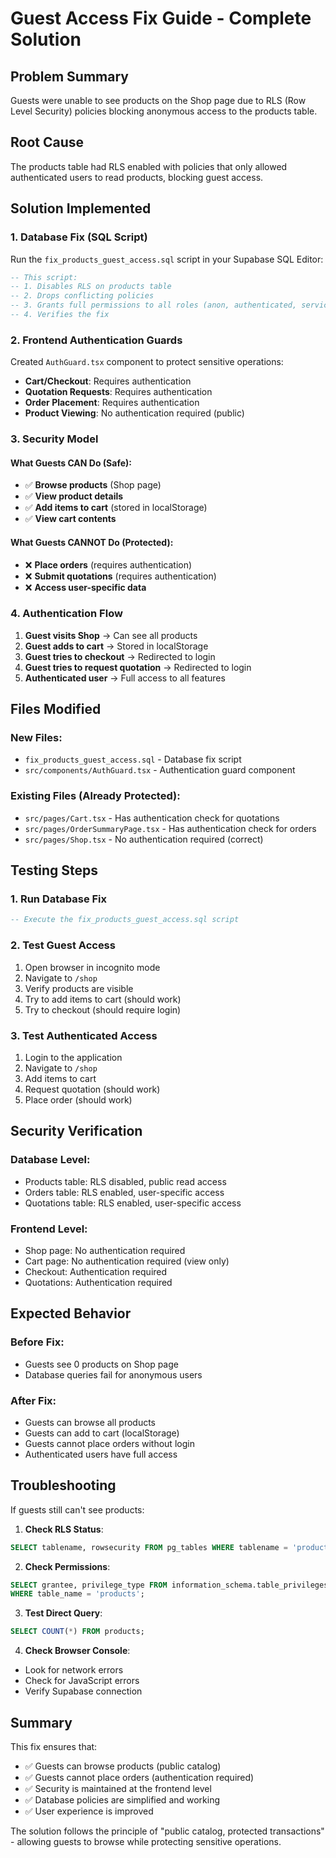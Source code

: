 # Guest Access Fix Guide - Complete Solution

## Problem Summary
Guests were unable to see products on the Shop page due to RLS (Row Level Security) policies blocking anonymous access to the products table.

## Root Cause
The products table had RLS enabled with policies that only allowed authenticated users to read products, blocking guest access.

## Solution Implemented

### 1. Database Fix (SQL Script)
Run the `fix_products_guest_access.sql` script in your Supabase SQL Editor:

```sql
-- This script:
-- 1. Disables RLS on products table
-- 2. Drops conflicting policies
-- 3. Grants full permissions to all roles (anon, authenticated, service_role)
-- 4. Verifies the fix
```

### 2. Frontend Authentication Guards
Created `AuthGuard.tsx` component to protect sensitive operations:

- **Cart/Checkout**: Requires authentication
- **Quotation Requests**: Requires authentication  
- **Order Placement**: Requires authentication
- **Product Viewing**: No authentication required (public)

### 3. Security Model

#### What Guests CAN Do (Safe):
- ✅ **Browse products** (Shop page)
- ✅ **View product details**
- ✅ **Add items to cart** (stored in localStorage)
- ✅ **View cart contents**

#### What Guests CANNOT Do (Protected):
- ❌ **Place orders** (requires authentication)
- ❌ **Submit quotations** (requires authentication)
- ❌ **Access user-specific data**

### 4. Authentication Flow

1. **Guest visits Shop** → Can see all products
2. **Guest adds to cart** → Stored in localStorage
3. **Guest tries to checkout** → Redirected to login
4. **Guest tries to request quotation** → Redirected to login
5. **Authenticated user** → Full access to all features

## Files Modified

### New Files:
- `fix_products_guest_access.sql` - Database fix script
- `src/components/AuthGuard.tsx` - Authentication guard component

### Existing Files (Already Protected):
- `src/pages/Cart.tsx` - Has authentication check for quotations
- `src/pages/OrderSummaryPage.tsx` - Has authentication check for orders
- `src/pages/Shop.tsx` - No authentication required (correct)

## Testing Steps

### 1. Run Database Fix
```sql
-- Execute the fix_products_guest_access.sql script
```

### 2. Test Guest Access
1. Open browser in incognito mode
2. Navigate to `/shop`
3. Verify products are visible
4. Try to add items to cart (should work)
5. Try to checkout (should require login)

### 3. Test Authenticated Access
1. Login to the application
2. Navigate to `/shop`
3. Add items to cart
4. Request quotation (should work)
5. Place order (should work)

## Security Verification

### Database Level:
- Products table: RLS disabled, public read access
- Orders table: RLS enabled, user-specific access
- Quotations table: RLS enabled, user-specific access

### Frontend Level:
- Shop page: No authentication required
- Cart page: No authentication required (view only)
- Checkout: Authentication required
- Quotations: Authentication required

## Expected Behavior

### Before Fix:
- Guests see 0 products on Shop page
- Database queries fail for anonymous users

### After Fix:
- Guests can browse all products
- Guests can add to cart (localStorage)
- Guests cannot place orders without login
- Authenticated users have full access

## Troubleshooting

If guests still can't see products:

1. **Check RLS Status**:
```sql
SELECT tablename, rowsecurity FROM pg_tables WHERE tablename = 'products';
```

2. **Check Permissions**:
```sql
SELECT grantee, privilege_type FROM information_schema.table_privileges 
WHERE table_name = 'products';
```

3. **Test Direct Query**:
```sql
SELECT COUNT(*) FROM products;
```

4. **Check Browser Console**:
- Look for network errors
- Check for JavaScript errors
- Verify Supabase connection

## Summary

This fix ensures that:
- ✅ Guests can browse products (public catalog)
- ✅ Guests cannot place orders (authentication required)
- ✅ Security is maintained at the frontend level
- ✅ Database policies are simplified and working
- ✅ User experience is improved

The solution follows the principle of "public catalog, protected transactions" - allowing guests to browse while protecting sensitive operations.